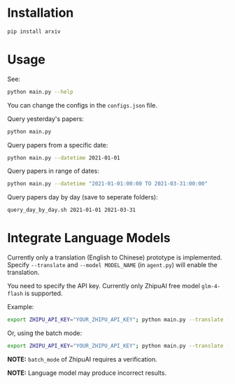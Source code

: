 
# Installation

```bash
pip install arxiv
```

# Usage

See:
```bash
python main.py --help
```

You can change the configs in the `configs.json` file.

Query yesterday's papers:
```bash
python main.py
```

Query papers from a specific date:
```bash
python main.py --datetime 2021-01-01
```

Query papers in range of dates:
```bash
python main.py --datetime "2021-01-01:00:00 TO 2021-03-31:00:00"
```

Query papers day by day (save to seperate folders):
```bash
query_day_by_day.sh 2021-01-01 2021-03-31
```

# Integrate Language Models

Currently only a translation (English to Chinese) prototype is implemented. Specify `--translate` and `--model MODEL_NAME` (in `agent.py`) will enable the translation.

You need to specify the API key. Currently only ZhipuAI free model `glm-4-flash` is supported.

Example:
```bash
export ZHIPU_API_KEY="YOUR_ZHIPU_API_KEY"; python main.py --translate --model "zhipu-glm-4-flash"
```

Or, using the batch mode:
```bash
export ZHIPU_API_KEY="YOUR_ZHIPU_API_KEY"; python main.py --translate --model "zhipu-glm-4-flash" --batch_mode
```

**NOTE:** `batch_mode` of ZhipuAI requires a verification.

**NOTE:** Language model may produce incorrect results.
